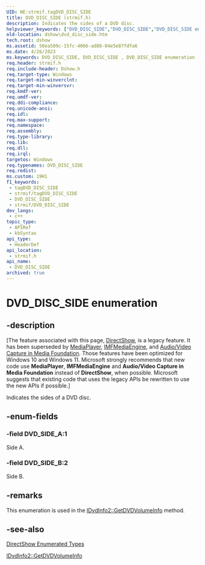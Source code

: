```yaml
---
UID: NE:strmif.tagDVD_DISC_SIDE
title: DVD_DISC_SIDE (strmif.h)
description: Indicates the sides of a DVD disc.
helpviewer_keywords: ["DVD_DISC_SIDE","DVD_DISC_SIDE","DVD_DISC_SIDE enumeration [DirectShow]","DVD_DISC_SIDEEnumeration","DVD_SIDE_A","DVD_SIDE_B","dshow.dvd_disc_side","strmif/DVD_DISC_SIDE","strmif/DVD_SIDE_A","strmif/DVD_SIDE_B"]
old-location: dshow\dvd_disc_side.htm
tech.root: dshow
ms.assetid: 50ea509c-15fc-4066-ad86-04e5e87fdfa6
ms.date: 4/26/2023
ms.keywords: DVD_DISC_SIDE, DVD_DISC_SIDE , DVD_DISC_SIDE enumeration [DirectShow], DVD_DISC_SIDEEnumeration, DVD_SIDE_A, DVD_SIDE_B, dshow.dvd_disc_side, strmif/DVD_DISC_SIDE, strmif/DVD_SIDE_A, strmif/DVD_SIDE_B
req.header: strmif.h
req.include-header: Dshow.h
req.target-type: Windows
req.target-min-winverclnt: 
req.target-min-winversvr: 
req.kmdf-ver: 
req.umdf-ver: 
req.ddi-compliance: 
req.unicode-ansi: 
req.idl: 
req.max-support: 
req.namespace: 
req.assembly: 
req.type-library: 
req.lib: 
req.dll: 
req.irql: 
targetos: Windows
req.typenames: DVD_DISC_SIDE
req.redist: 
ms.custom: 19H1
f1_keywords:
 - tagDVD_DISC_SIDE
 - strmif/tagDVD_DISC_SIDE
 - DVD_DISC_SIDE
 - strmif/DVD_DISC_SIDE
dev_langs:
 - c++
topic_type:
 - APIRef
 - kbSyntax
api_type:
 - HeaderDef
api_location:
 - strmif.h
api_name:
 - DVD_DISC_SIDE
archived: true
---
```


# DVD_DISC_SIDE enumeration


## -description

\[The feature associated with this page, [DirectShow](/windows/win32/directshow/directshow), is a legacy feature. It has been superseded by [MediaPlayer](/uwp/api/Windows.Media.Playback.MediaPlayer), [IMFMediaEngine](/windows/win32/api/mfmediaengine/nn-mfmediaengine-imfmediaengine), and [Audio/Video Capture in Media Foundation](/windows/win32/medfound/audio-video-capture-in-media-foundation). Those features have been optimized for Windows 10 and Windows 11. Microsoft strongly recommends that new code use **MediaPlayer**, **IMFMediaEngine** and **Audio/Video Capture in Media Foundation** instead of **DirectShow**, when possible. Microsoft suggests that existing code that uses the legacy APIs be rewritten to use the new APIs if possible.\]

Indicates the sides of a DVD disc.

## -enum-fields

### -field DVD_SIDE_A:1

Side A.

### -field DVD_SIDE_B:2

Side B.

## -remarks

This enumeration is used in the <a href="/windows/desktop/api/strmif/nf-strmif-idvdinfo2-getdvdvolumeinfo">IDvdInfo2::GetDVDVolumeInfo</a> method.

## -see-also

<a href="/windows/desktop/DirectShow/directshow-enumerated-types">DirectShow Enumerated Types</a>



<a href="/windows/desktop/api/strmif/nf-strmif-idvdinfo2-getdvdvolumeinfo">IDvdInfo2::GetDVDVolumeInfo</a>
